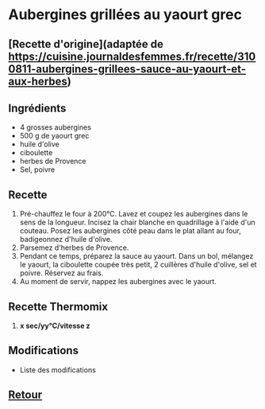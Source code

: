 # Aubergines grillées au yaourt grec
## [Recette d'origine](adaptée de https://cuisine.journaldesfemmes.fr/recette/3100811-aubergines-grillees-sauce-au-yaourt-et-aux-herbes)

## Ingrédients

- 4 grosses aubergines
- 500 g de yaourt grec
- huile d'olive
- ciboulette
- herbes de Provence
- Sel, poivre

## Recette
1. Pré-chauffez le four à 200°C. Lavez et coupez les aubergines dans le sens de la longueur. Incisez la chair blanche en quadrillage à l'aide d'un couteau. Posez les aubergines côté peau dans le plat allant au four, badigeonnez d'huile d'olive.
2. Parsemez d'herbes de Provence.
3. Pendant ce temps, préparez la sauce au yaourt. Dans un bol, mélangez le yaourt, la ciboulette coupée très petit, 2 cuillères d'huile d'olive, sel et poivre. Réservez au frais. 
4. Au moment de servir, nappez les aubergines avec le yaourt.

## Recette Thermomix
1. **x sec/yy°C/vitesse z**

## Modifications
- Liste des modifications


## [Retour](./)
